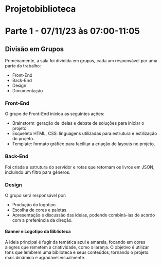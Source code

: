 # Projetobiblioteca


# Parte 1 - 07/11/23 às 07:00-11:05

## Divisão em Grupos
Primeiramente, a sala foi dividida em grupos, cada um responsável por uma parte do trabalho:
- Front-End
- Back-End
- Design
- Documentação

### Front-End
O grupo de Front-End iniciou as seguintes ações:
- Brainstorm: geração de ideias e debate de soluções para iniciar o projeto.
- Esqueleto HTML, CSS: linguagens utilizadas para estrutura e estilização do projeto.
- Template: formato gráfico para facilitar a criação de layouts no projeto.

### Back-End
Foi criada a estrutura do servidor e rotas que retornam os livros em JSON, incluindo um filtro para gêneros.

### Design
O grupo será responsável por:
- Produção do logotipo.
- Escolha de cores e paletas.
- Apresentação e discussão das ideias, podendo combiná-las de acordo com a preferência da direção.

#### Banner e Logotipo da Biblioteca
A ideia principal é fugir da temática azul e amarela, focando em cores alegres que remetem à criatividade, como o laranja. O objetivo é utilizar tons que lembrem uma biblioteca e seus conteúdos, tornando o projeto mais dinâmico e agradável visualmente.

